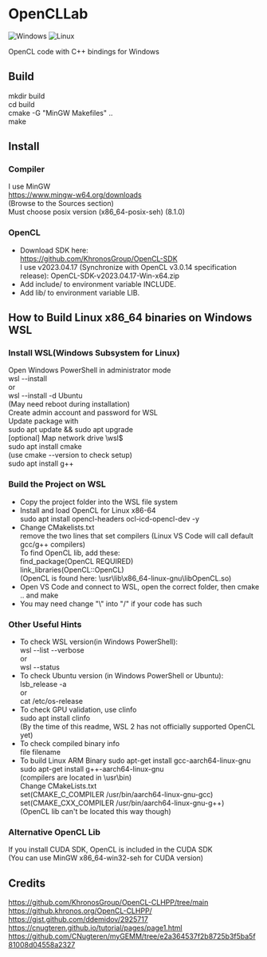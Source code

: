 ﻿# OpenCLLab
![Windows](https://img.shields.io/badge/Windows-passing-brightgreen)
![Linux](https://img.shields.io/badge/Linux(X86)-passing-brightgreen)  

OpenCL code with C++ bindings for Windows  

## Build
mkdir build  
cd build  
cmake -G "MinGW Makefiles" ..   
make  

## Install
### Compiler
I use MinGW  
https://www.mingw-w64.org/downloads  
(Browse to the Sources section)  
Must choose posix version (x86_64-posix-seh) (8.1.0)  

### OpenCL
- Download SDK here:  
https://github.com/KhronosGroup/OpenCL-SDK  
I use v2023.04.17 (Synchronize with OpenCL v3.0.14 specification release): OpenCL-SDK-v2023.04.17-Win-x64.zip  
- Add include/ to environment variable INCLUDE.  
- Add lib/ to environment variable LIB.  

## How to Build Linux x86_64 binaries on Windows WSL
### Install WSL(Windows Subsystem for Linux)  
Open Windows PowerShell in administrator mode  
wsl --install  
or  
wsl --install -d Ubuntu  
(May need reboot during installation)  
Create admin account and password for WSL  
Update package with  
sudo apt update && sudo apt upgrade  
[optional] Map network drive \\wsl$  
sudo apt  install cmake  
(use cmake --version to check setup)   
sudo apt install g++  
### Build the Project on WSL
- Copy the project folder into the WSL file system  
- Install and load OpenCL for Linux x86-64  
sudo apt install opencl-headers ocl-icd-opencl-dev -y  
- Change CMakelists.txt  
remove the two lines that set compilers (Linux VS Code will call default gcc/g++ compilers)  
To find OpenCL lib, add these:  
find_package(OpenCL REQUIRED)  
link_libraries(OpenCL::OpenCL)  
(OpenCL is found here: \usr\lib\x86_64-linux-gnu\libOpenCL.so) 
- Open VS Code and connect to WSL, open the correct folder, then cmake .. and make   
- You may need change "\\" into "/" if your code has such  
### Other Useful Hints
- To check WSL version(in Windows PowerShell):  
wsl --list --verbose  
or  
wsl --status  
- To check Ubuntu version (in Windows PowerShell or Ubuntu):
lsb_release -a  
or  
cat /etc/os-release  
- To check GPU validation, use clinfo  
sudo apt install clinfo  
(By the time of this readme, WSL 2 has not officially supported OpenCL yet)  
- To check compiled binary info  
file filename  
- To build Linux ARM Binary
sudo apt-get install gcc-aarch64-linux-gnu  
sudo apt-get install g++-aarch64-linux-gnu  
(compilers are located in \usr\bin)  
Change CMakeLists.txt  
set(CMAKE_C_COMPILER /usr/bin/aarch64-linux-gnu-gcc)  
set(CMAKE_CXX_COMPILER /usr/bin/aarch64-linux-gnu-g++)  
(OpenCL lib can't be located this way though)  

### Alternative OpenCL Lib
If you install CUDA SDK, OpenCL is included in the CUDA SDK  
(You can use MinGW x86_64-win32-seh for CUDA version)  

## Credits
https://github.com/KhronosGroup/OpenCL-CLHPP/tree/main  
https://github.khronos.org/OpenCL-CLHPP/  
https://gist.github.com/ddemidov/2925717  
https://cnugteren.github.io/tutorial/pages/page1.html  
https://github.com/CNugteren/myGEMM/tree/e2a364537f2b8725b3f5ba5f81008d04558a2327  









